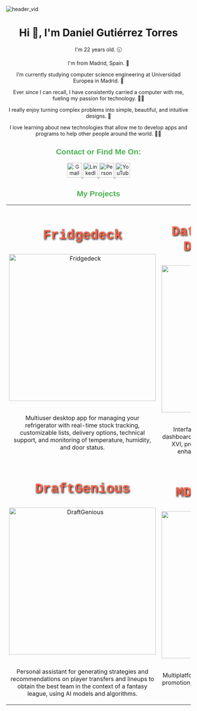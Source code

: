 ![header_vid](https://github.com/user-attachments/assets/cf1ae58a-5d65-4ce9-80a4-c54352fc0ed5)

<h1 align="center">Hi 👋, I'm Daniel Gutiérrez Torres</h1>

<p align="center">I'm 22 years old. 🕥</p>
<p align="center">I'm from Madrid, Spain. 📌</p>
<p align="center">I’m currently studying computer science engineering at Universidad Europea in Madrid. 🔭</p>
<p align="center">Ever since I can recall, I have consistently carried a computer with me, fueling my passion for technology. 🧑‍🚀</p>
<p align="center">I really enjoy turning complex problems into simple, beautiful, and intuitive designs. 🌱</p>
<p align="center">I love learning about new technologies that allow me to develop apps and programs to help other people around the world. 👩‍💻</p>

<h2 align="center" style="color: #4CAF50; font-family: Arial, sans-serif; font-weight: bold;">
    Contact or Find Me On:
</h2>

<p align="center">
    <a href="mailto:gt104515@gmail.com">
        <img src="https://img.shields.io/badge/Gmail-%23D14836?style=for-the-badge&logo=gmail&logoColor=white" alt="Gmail" height="40">
    </a>
    <a href="https://www.linkedin.com/in/daniel-guti%C3%A9rrez-torres-5a5185221/" target="_blank">
        <img src="https://img.shields.io/badge/LinkedIn-%230077B5?style=for-the-badge&logo=linkedin&logoColor=white" alt="LinkedIn" height="40">
    </a>
    <a href="http://www.danielgutierreztorres.com" target="_blank">
        <img src="https://img.shields.io/badge/Personal_Website-%2300C853?style=for-the-badge&logo=google-chrome&logoColor=white" alt="Personal Website" height="40">
    </a>
    <a href="https://www.youtube.com/channel/UCFUjW-Xi2x5hL-11wDMLcNQ" target="_blank">
        <img src="https://img.shields.io/badge/YouTube-%23FF0000?style=for-the-badge&logo=youtube&logoColor=white" alt="YouTube" height="40">
    </a>
</p>


<h2 align="center" style="color: #4CAF50; font-family: Arial, sans-serif; font-weight: bold;">
    My Projects
</h2>
                              
<table>
<tr>
  <td width="50%">
    <h2 align="center" style="font-family: 'Courier New', Courier, monospace; color: #FF6347; font-weight: bold; font-size: 36px; text-shadow: 2px 2px 4px #000000;">
      Fridgedeck
    </h2>
    <div align="center">
      <a href="https://github.com/guti10x/Fridgedeck.git" target="_blank">
        <img src="https://github.com/user-attachments/assets/825ce320-87f7-4f0e-9851-8ce5f8e724d5" width="400" alt="Fridgedeck">
      </a>
      <br>
      <br>
      <p>Multiuser desktop app for managing your refrigerator with real-time stock tracking, customizable lists, delivery options, technical support, and monitoring of temperature, humidity, and door status.</p>
    </div>
  </td>

  <td width="50%">
    <h2 align="center" style="font-family: 'Courier New', Courier, monospace; color: #FF6347; font-weight: bold; font-size: 36px; text-shadow: 2px 2px 4px #000000;">
      Data Acquisition Dashware FUEM
    </h2>
    <div align="center">
      <a href="https://github.com/guti10x/Data-Acquisition-Dashware-FUEM.git" target="_blank">
        <img src="https://github.com/user-attachments/assets/78760daf-9bcc-47db-bc43-92a07d054d73" width="400" alt="Data Acquisition Dashware FUEM">
      </a>
      <br>
      <br>
      <p>Interface and data acquisition system for the dashboard display of the Formula Student Car FUEM XVI, providing real-time metrics and alerts for enhanced driver performance and safety.</p>
    </div>
  </td>
</tr>

<tr>

<td width="50%">
    <h2 align="center" style="font-family: 'Courier New', Courier, monospace; color: #FF6347; font-weight: bold; font-size: 36px; text-shadow: 2px 2px 4px #000000;">
      DraftGenious
    </h2>
    <div align="center">
      <a href="https://github.com/guti10x/DraftGeniousIQ2_APP.git" target="_blank">
        <img src="https://github.com/user-attachments/assets/870ad8f8-1228-4c0e-a980-c4744d987baa" width="400" alt="DraftGenious">
      </a>
      <br>
      <br>
      <p>Personal assistant for generating strategies and recommendations on player transfers and lineups to obtain the best team in the context of a fantasy league, using AI models and algorithms.</p>
    </div>
</td>


  <td width="50%">
    <h2 align="center" style="font-family: 'Courier New', Courier, monospace; color: #FF6347; font-weight: bold; font-size: 36px; text-shadow: 2px 2px 4px #000000;">
      MDEntertainment
    </h2>
    <div align="center">
      <a href="https://github.com/guti10x/Mdentertainment.git" target="_blank">
        <img src="https://github.com/user-attachments/assets/3635bf71-b7cb-4158-8254-107d9865f5d0" width="400" alt="MD Entertainment">
      </a>
      <br>
      <br>
      <p>Multiplatform application for event management and promotion, allowing users to organize, schedule, and promote events efficiently.</p>
    </div>
  </td>
</tr>
</table>                                                                                 
<br>
